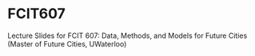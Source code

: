 # FCIT607
Lecture Slides for FCIT 607: Data, Methods, and Models for Future Cities (Master of Future Cities, UWaterloo)
